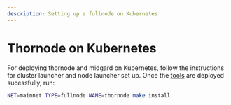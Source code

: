```yaml
---
description: Setting up a fullnode on Kubernetes
---
```


# Thornode on Kubernetes

For deploying thornode and midgard on Kubernetes, follow the instructions for cluster launcher and node launcher set up. Once the [tools](../deploying#tools) are deployed sucessfully, run:

```sh
NET=mainnet TYPE=fullnode NAME=thornode make install
```
